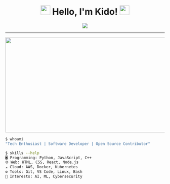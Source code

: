 <h1 align="center">
  <img src="https://media.giphy.com/media/26tn33aiTi1jkl6H6/giphy.gif" width="30">
  Hello, I'm Kido!
  <img src="https://media.giphy.com/media/26tn33aiTi1jkl6H6/giphy.gif" width="30">
</h1>

<p align="center">
  <img src="https://readme-typing-svg.herokuapp.com?color=%2300ff00&size=25&center=true&vCenter=true&lines=Welcome+to+my+Profile;I'm+a+Tech+Enthusiast;I+Love+Coding+%26+Open+Source">
</p>

---

<p align="center">
  <img src="https://media.giphy.com/media/hpXdHPfFI5wTABdDx9/giphy.gif" width="600" height="300">
</p>

```bash
$ whoami
"Tech Enthusiast | Software Developer | Open Source Contributor"

$ skills --help
🖥️ Programming: Python, JavaScript, C++
🌐 Web: HTML, CSS, React, Node.js
☁️ Cloud: AWS, Docker, Kubernetes
⚙️ Tools: Git, VS Code, Linux, Bash
🧠 Interests: AI, ML, Cybersecurity
